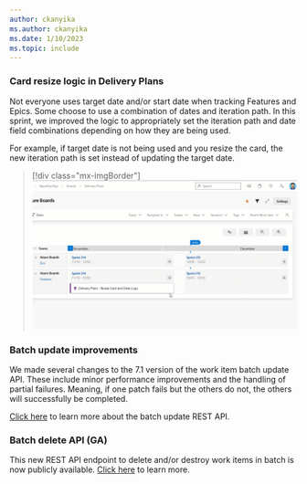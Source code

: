```yaml
---
author: ckanyika
ms.author: ckanyika
ms.date: 1/10/2023
ms.topic: include
---
```


### Card resize logic in Delivery Plans

Not everyone uses target date and/or start date when tracking Features and Epics. Some choose to  use a combination of dates and iteration path. In this sprint, we improved the logic to appropriately set the iteration path and date field combinations depending on how they are being used.

For example, if target date is not being used and you resize the card, the new iteration path is set instead of updating the target date.

> [!div class="mx-imgBorder"]
> ![Gif to demo copy comments link.](../../media/214-boards-01.gif "gif to demo copy comments link")

### Batch update improvements

We made several changes to the 7.1 version of the work item batch update API. These include minor performance improvements and the 
handling of partial failures. Meaning, if one patch fails but the others do not, the others will successfully be completed.

[Click here](/azure/devops/wit/?view=azure-devops-rest-7.1#work-item-batch-update-api-&preserve-view=true' ) to learn more about the batch update REST API.

### Batch delete API (GA)

This new REST API endpoint to delete and/or destroy work items in batch is now publicly available. [Click here](/azure/devops/wit/work-items/delete-work-items?view=azure-devops-rest-7.1&branch=mseng%2fusers%2frfrydrysek%2fhack1986677-bulk-delete&tabs=HTTP&preserve-view=true) to learn more.